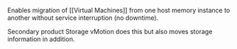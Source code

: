 Enables migration of [[Virtual Machines]] from one host memory instance to another without service interruption (no downtime).

Secondary product Storage vMotion does this but also moves storage information in addition.


